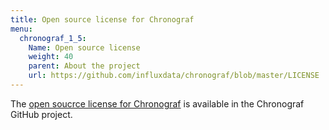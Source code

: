 ```yaml
---
title: Open source license for Chronograf
menu:
  chronograf_1_5:
    Name: Open source license
    weight: 40
    parent: About the project
    url: https://github.com/influxdata/chronograf/blob/master/LICENSE
---
```


The [open soucrce license for Chronograf](https://github.com/influxdata/chronograf/blob/master/LICENSE) is available in the Chronograf GitHub project.
